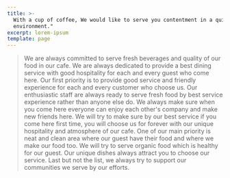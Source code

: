 ```yaml
---
title: >-
  With a cup of coffee, We would like to serve you contentment in a quiet
  environment."
excerpt: lorem-ipsum
template: page
---
```

> 
> We are always committed  to serve fresh beverages and quality of our food in our cafe. We are always dedicated to provide a best dining service with good hospitality for each and every guest who come here. Our first priority is to provide good service and friendly experience for  each and every customer who choose us. Our enthusiastic staff are always ready to serve fresh food by best service experience rather than anyone else do. We always make sure when you come here everyone can enjoy each other's company and make new friends here. We will try to make sure by our best service if you come here first time, you will choose us for forever with our unique hospitality and atmosphere of our cafe. One of our main priority is neat and clean area where our guest have their food and where we make our food too. We will try to serve organic food which is healthy for our guest. Our unique dishes always attract you to choose our service. Last but not the list, we always try to support our communities we serve by our efforts.